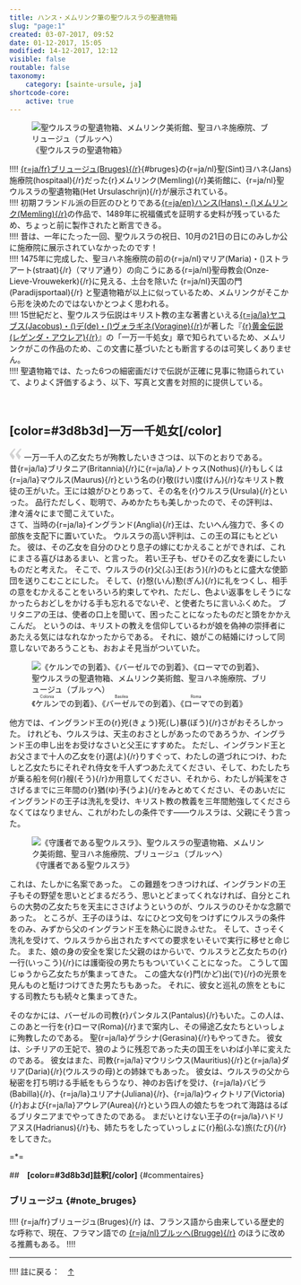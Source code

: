 ```yaml
---
title: ハンス・メムリンク筆の聖ウルスラの聖遺物箱
slug: "page:1"
created: 03-07-2017, 09:52
date: 01-12-2017, 15:05
modified: 14-12-2017, 12:12
visible: false
routable: false
taxonomy:
    category: [sainte-ursule, ja]
shortcode-core:
    active: true
---
```

<figure><picture>
<source
sizes="(max-width: 767px) 98vw, (min-width: 959px) 50vw, 86vw"
srcset="
/user/sites/docs/pages/01.home/06.bruges/01.hopital-saint-jean/02.sainte-ursule/01.sainte-ursule_1/sainte-ursule1-280.webp 280w,
/user/sites/docs/pages/01.home/06.bruges/01.hopital-saint-jean/02.sainte-ursule/01.sainte-ursule_1/sainte-ursule1-380.webp 380w,
/user/sites/docs/pages/01.home/06.bruges/01.hopital-saint-jean/02.sainte-ursule/01.sainte-ursule_1/sainte-ursule1-480.webp 480w,
/user/sites/docs/pages/01.home/06.bruges/01.hopital-saint-jean/02.sainte-ursule/01.sainte-ursule_1/sainte-ursule1-640.webp 640w,
/user/sites/docs/pages/01.home/06.bruges/01.hopital-saint-jean/02.sainte-ursule/01.sainte-ursule_1/sainte-ursule1-700x1037.webp 700w,
/user/sites/docs/pages/01.home/06.bruges/01.hopital-saint-jean/02.sainte-ursule/01.sainte-ursule_1/sainte-ursule1-840.webp 840w,
/user/sites/docs/pages/01.home/06.bruges/01.hopital-saint-jean/02.sainte-ursule/01.sainte-ursule_1/sainte-ursule1-1280.webp 1280w,
/user/sites/docs/pages/01.home/06.bruges/01.hopital-saint-jean/02.sainte-ursule/01.sainte-ursule_1/sainte-ursule1-1600.webp 1600w,
/user/sites/docs/pages/01.home/06.bruges/01.hopital-saint-jean/02.sainte-ursule/01.sainte-ursule_1/sainte-ursule1-1920.webp 1920w"
type="image/webp" />
<img
src="/user/sites/docs/pages/01.home/06.bruges/01.hopital-saint-jean/02.sainte-ursule/01.sainte-ursule_1/sainte-ursule1-700x1037.jpg" title="聖ウルスラの聖遺物箱、メムリンク美術館、聖ヨハネ施療院、ブリュージュ（ブルッヘ）" alt="聖ウルスラの聖遺物箱、メムリンク美術館、聖ヨハネ施療院、ブリュージュ（ブルッヘ）" class="class-40-img"
sizes="(max-width: 767px) 98vw, (min-width: 959px) 50vw, 86vw"
srcset="
/user/sites/docs/pages/01.home/06.bruges/01.hopital-saint-jean/02.sainte-ursule/01.sainte-ursule_1/sainte-ursule1-280.jpg 280w,
/user/sites/docs/pages/01.home/06.bruges/01.hopital-saint-jean/02.sainte-ursule/01.sainte-ursule_1/sainte-ursule1-380.jpg 380w,
/user/sites/docs/pages/01.home/06.bruges/01.hopital-saint-jean/02.sainte-ursule/01.sainte-ursule_1/sainte-ursule1-480.jpg 480w,
/user/sites/docs/pages/01.home/06.bruges/01.hopital-saint-jean/02.sainte-ursule/01.sainte-ursule_1/sainte-ursule1-640.jpg 640w,
/user/sites/docs/pages/01.home/06.bruges/01.hopital-saint-jean/02.sainte-ursule/01.sainte-ursule_1/sainte-ursule1-700x1037.jpg 700w,
/user/sites/docs/pages/01.home/06.bruges/01.hopital-saint-jean/02.sainte-ursule/01.sainte-ursule_1/sainte-ursule1-840.jpg 840w,
/user/sites/docs/pages/01.home/06.bruges/01.hopital-saint-jean/02.sainte-ursule/01.sainte-ursule_1/sainte-ursule1-1280.jpg 1280w,
/user/sites/docs/pages/01.home/06.bruges/01.hopital-saint-jean/02.sainte-ursule/01.sainte-ursule_1/sainte-ursule1-1600.jpg 1600w,
/user/sites/docs/pages/01.home/06.bruges/01.hopital-saint-jean/02.sainte-ursule/01.sainte-ursule_1/sainte-ursule1-1920.jpg 1920w">
</picture><figcaption>《聖ウルスラの聖遺物箱》</figcaption></figure>

!!!! [{r=ja/fr}ブリュージュ(Bruges){/r}][12]{#bruges}の{r=ja/nl}聖(Sint)ヨハネ(Jans)施療院(hospitaal){/r}だった{r}メムリンク(Memling){/r}美術館に、{r=ja/nl}聖ウルスラの聖遺物箱(Het&#160;Ursulaschrijn){/r}が展示されている。  
!!!! 初期フランドル派の巨匠のひとりである[{r=ja/en}ハンス(Hans)・()メムリンク(Memling){/r}][1]の作品で、1489年に祝福儀式を証明する史料が残っているため、ちょっと前に製作されたと断言できる。  
!!!! 昔は、一年にたった一回、聖ウルスラの祝日、10月の21日の日にのみしか公に施療院に展示されていなかったのです！  
!!!! 1475年に完成した、聖ヨハネ施療院の前の{r=ja/nl}マリア(Maria)・()ストラアート(straat){/r}（マリア通り）の向こうにある{r=ja/nl}聖母教会(Onze-Lieve-Vrouwekerk){/r}に見える、土台を除いた {r=ja/nl}天国の門(Paradijsportaal){/r} と聖遺物箱が以上に似っているため、メムリンクがそこから形を決めたのではないかとつよく思われる。  
!!!! 15世紀だと、聖ウルスラ伝説はキリスト教の主な著書といえる[{r=ja/la}ヤコブス(Jacobus)・()デ(de)・()ヴォラギネ(Voragine){/r}][2]が著した『[{r}黄金伝説(レゲンダ・アウレア){/r}][3]』の「一万一千処女」章で知られているため、メムリンクがこの作品のため、この文書に基づいたとも断言するのは可笑しくありません。  
!!!! 聖遺物箱では、たった6つの細密画だけで伝説が正確に見事に物語られていて、よりよく評価するよう、以下、写真と文書を対照的に提供している。

<br>

## **[color=#3d8b3d]一万一千処女[/color]** 

<span><svg xmlns="http://www.w3.org/2000/svg" width="22px" height="22px" viewBox="0 0 78 78" fill="lightgrey" opacity="1"><path d="M76.5 9.0009L57.0898 32.605c-.88226 1.10283-.88226 1.54397-.88226 1.76454 0 1.10286 1.76455 3.30857 2.8674 4.632l13.0167 14.99877L61.50123 74.9545 50.4727 59.51456c-2.87047-3.97028-10.80793-15.88413-10.80793-19.19267 0-1.76458.6617-2.4263 6.6171-9.7051C60.8395 12.74754 63.04522 10.98297 70.98575 3.0455L76.5 9.00092zm-38.16172 0L18.9281 32.605c-.88228 1.10283-.88228 1.54397-.88228 1.76454 0 1.10286 1.76457 3.30857 2.86742 4.632L33.92688 54.0003 23.3395 74.9545 12.30793 59.51456C9.44053 55.54428 1.5 43.63043 1.5 40.3219c0-1.76458.6617-2.4263 6.6171-9.7051C22.67475 12.74754 24.88043 10.98297 32.82097 3.0455l5.51732 5.9554z"/></svg></span> 
一万一千人の乙女たちが殉教したいきさつは、以下のとおりである。  
昔{r=ja/la}ブリタニア(Britannia){/r}に{r=ja/la}ノトゥス(Nothus){/r}もしくは{r=ja/la}マウルス(Maurus){/r}という名の{r}敬(けい)度(けん){/r}なキリスト教徒の王がいた。王には娘がひとりあって、その名を{r}ウルスラ(Ursula){/r}といった。
品行ただしく、聡明で、みめかたちも美しかったので、その評判は、津々浦々にまで聞こえていた。  
さて、当時の{r=ja/la}イングランド(Anglia){/r}王は、たいへん強力で、多くの部族を支配下に置いていた。
ウルスラの高い評判は、この王の耳にもとどいた。
彼は、その乙女を自分のひとり息子の嫁にむかえることができれば、これにまさる喜びはあるまい、と言った。
若い王子も、ぜひその乙女を妻にしたいものだと考えた。
そこで、ウルスラの{r}父(ふ)王(おう){/r}のもとに盛大な使節団を送りこむことにした。
そして、{r}慇(いん)懃(ぎん){/r}に礼をつくし、相手の意をむかえることをいろいろ約束してやれ、ただし、色よい返事をしそうになかったらおどしをかける手も忘れるでないぞ、と使者たちに言いふくめた。
ブリタニアの王は、使者の口上を聞いて、困ったことになったものだと頭をかかえこんだ。
というのは、キリストの教えを信仰しているわが娘を偽神の崇拝者にあたえる気にはなれなかったからである。
それに、娘がこの結婚にけっして同意しないであろうことも、おおよそ見当がついていた。

<figure><picture>
<source
sizes="(max-width: 767px) 98vw, (min-width: 959px) 50vw, 86vw"
srcset="
/user/sites/docs/pages/01.home/06.bruges/01.hopital-saint-jean/02.sainte-ursule/01.sainte-ursule_1/sainte-ursule-280.webp 280w,
/user/sites/docs/pages/01.home/06.bruges/01.hopital-saint-jean/02.sainte-ursule/01.sainte-ursule_1/sainte-ursule-380.webp 380w,
/user/sites/docs/pages/01.home/06.bruges/01.hopital-saint-jean/02.sainte-ursule/01.sainte-ursule_1/sainte-ursule-480.webp 480w,
/user/sites/docs/pages/01.home/06.bruges/01.hopital-saint-jean/02.sainte-ursule/01.sainte-ursule_1/sainte-ursule-640.webp 640w,
/user/sites/docs/pages/01.home/06.bruges/01.hopital-saint-jean/02.sainte-ursule/01.sainte-ursule_1/sainte-ursule-700x395.webp 700w,
/user/sites/docs/pages/01.home/06.bruges/01.hopital-saint-jean/02.sainte-ursule/01.sainte-ursule_1/sainte-ursule-840.webp 840w,
/user/sites/docs/pages/01.home/06.bruges/01.hopital-saint-jean/02.sainte-ursule/01.sainte-ursule_1/sainte-ursule-1280.webp 1280w,
/user/sites/docs/pages/01.home/06.bruges/01.hopital-saint-jean/02.sainte-ursule/01.sainte-ursule_1/sainte-ursule-1600.webp 1600w,
/user/sites/docs/pages/01.home/06.bruges/01.hopital-saint-jean/02.sainte-ursule/01.sainte-ursule_1/sainte-ursule-1920.webp 1920w"
type="image/webp" />
<img
src="/user/sites/docs/pages/01.home/06.bruges/01.hopital-saint-jean/02.sainte-ursule/01.sainte-ursule_1/sainte-ursule-700x395.jpg" title="《ケルンでの到着》、《バーゼルでの到着》、《ローマでの到着》、聖ウルスラの聖遺物箱、メムリンク美術館、聖ヨハネ施療院、ブリュージュ（ブルッヘ）" alt="《ケルンでの到着》、《バーゼルでの到着》、《ローマでの到着》、聖ウルスラの聖遺物箱、メムリンク美術館、聖ヨハネ施療院、ブリュージュ（ブルッヘ）" class="class-diane-img"
sizes="(max-width: 767px) 98vw, (min-width: 959px) 50vw, 86vw"
srcset="
/user/sites/docs/pages/01.home/06.bruges/01.hopital-saint-jean/02.sainte-ursule/01.sainte-ursule_1/sainte-ursule-280.jpg 280w,
/user/sites/docs/pages/01.home/06.bruges/01.hopital-saint-jean/02.sainte-ursule/01.sainte-ursule_1/sainte-ursule-380.jpg 380w,
/user/sites/docs/pages/01.home/06.bruges/01.hopital-saint-jean/02.sainte-ursule/01.sainte-ursule_1/sainte-ursule-480.jpg 480w,
/user/sites/docs/pages/01.home/06.bruges/01.hopital-saint-jean/02.sainte-ursule/01.sainte-ursule_1/sainte-ursule-640.jpg 640w,
/user/sites/docs/pages/01.home/06.bruges/01.hopital-saint-jean/02.sainte-ursule/01.sainte-ursule_1/sainte-ursule-700x395.jpg 700w,
/user/sites/docs/pages/01.home/06.bruges/01.hopital-saint-jean/02.sainte-ursule/01.sainte-ursule_1/sainte-ursule-840.jpg 840w,
/user/sites/docs/pages/01.home/06.bruges/01.hopital-saint-jean/02.sainte-ursule/01.sainte-ursule_1/sainte-ursule-1280.jpg 1280w,
/user/sites/docs/pages/01.home/06.bruges/01.hopital-saint-jean/02.sainte-ursule/01.sainte-ursule_1/sainte-ursule-1600.jpg 1600w,
/user/sites/docs/pages/01.home/06.bruges/01.hopital-saint-jean/02.sainte-ursule/01.sainte-ursule_1/sainte-ursule-1920.jpg 1920w">
</picture><figcaption>《<ruby><rb>ケルン</rb><rt>Colonia</rt></ruby>での到着》、《<ruby><rb>バーゼル</rb><rt>Basilea</rt></ruby>での到着》、《<ruby><rb>ローマ</rb><rt>Roma</rt></ruby>での到着》</figcaption></figure>

他方では、イングランド王の{r}兇(きょう)死(し)暴(ぼう){/r}さがおそろしかった。
けれども、ウルスラは、天主のおさとしがあったのであろうか、イングランド王の申し出をお受けなさいと父王にすすめた。
ただし、イングランド王とお父さまで十人の乙女を{r}選(よ){/r}りすぐって、わたしの道づれにつけ、わたしと乙女たちにそれぞれ侍女を千人ずつあたえてください、そして、わたしたちが乗る船を何{r}艘(そう){/r}か用意してください、それから、わたしが純潔をささげるまでに三年間の{r}猶(ゆ)予(うよ){/r}をみとめてください、そのあいだにイングランドの王子は洗礼を受け、キリスト教の教義を三年間勉強してくださらなくてはなりません、これがわたしの条件です――ウルスラは、父親にそう言った。

<figure><picture>
<source
sizes="(max-width: 767px) 98vw, (min-width: 959px) 50vw, 86vw"
srcset="
/user/sites/docs/pages/01.home/06.bruges/01.hopital-saint-jean/02.sainte-ursule/01.sainte-ursule_1/sainte-ursule2-280.webp 280w,
/user/sites/docs/pages/01.home/06.bruges/01.hopital-saint-jean/02.sainte-ursule/01.sainte-ursule_1/sainte-ursule2-380.webp 380w,
/user/sites/docs/pages/01.home/06.bruges/01.hopital-saint-jean/02.sainte-ursule/01.sainte-ursule_1/sainte-ursule2-480.webp 480w,
/user/sites/docs/pages/01.home/06.bruges/01.hopital-saint-jean/02.sainte-ursule/01.sainte-ursule_1/sainte-ursule2-640.webp 640w,
/user/sites/docs/pages/01.home/06.bruges/01.hopital-saint-jean/02.sainte-ursule/01.sainte-ursule_1/sainte-ursule2-700x1071.webp 700w,
/user/sites/docs/pages/01.home/06.bruges/01.hopital-saint-jean/02.sainte-ursule/01.sainte-ursule_1/sainte-ursule2-840.webp 840w,
/user/sites/docs/pages/01.home/06.bruges/01.hopital-saint-jean/02.sainte-ursule/01.sainte-ursule_1/sainte-ursule2-1280.webp 1280w,
/user/sites/docs/pages/01.home/06.bruges/01.hopital-saint-jean/02.sainte-ursule/01.sainte-ursule_1/sainte-ursule2-1600.webp 1600w,
/user/sites/docs/pages/01.home/06.bruges/01.hopital-saint-jean/02.sainte-ursule/01.sainte-ursule_1/sainte-ursule2-1920.webp 1920w"
type="image/webp" />
<img
src="/user/sites/docs/pages/01.home/06.bruges/01.hopital-saint-jean/02.sainte-ursule/01.sainte-ursule_1/sainte-ursule2-700x1071.jpg" title="《守護者である聖ウルスラ》、聖ウルスラの聖遺物箱、メムリンク美術館、聖ヨハネ施療院、ブリュージュ（ブルッヘ）" alt="《守護者である聖ウルスラ》、聖ウルスラの聖遺物箱、メムリンク美術館、聖ヨハネ施療院、ブリュージュ（ブルッヘ）" class="class-40-img"
sizes="(max-width: 767px) 98vw, (min-width: 959px) 50vw, 86vw"
srcset="
/user/sites/docs/pages/01.home/06.bruges/01.hopital-saint-jean/02.sainte-ursule/01.sainte-ursule_1/sainte-ursule2-280.jpg 280w,
/user/sites/docs/pages/01.home/06.bruges/01.hopital-saint-jean/02.sainte-ursule/01.sainte-ursule_1/sainte-ursule2-380.jpg 380w,
/user/sites/docs/pages/01.home/06.bruges/01.hopital-saint-jean/02.sainte-ursule/01.sainte-ursule_1/sainte-ursule2-480.jpg 480w,
/user/sites/docs/pages/01.home/06.bruges/01.hopital-saint-jean/02.sainte-ursule/01.sainte-ursule_1/sainte-ursule2-640.jpg 640w,
/user/sites/docs/pages/01.home/06.bruges/01.hopital-saint-jean/02.sainte-ursule/01.sainte-ursule_1/sainte-ursule2-700x1071.jpg 700w,
/user/sites/docs/pages/01.home/06.bruges/01.hopital-saint-jean/02.sainte-ursule/01.sainte-ursule_1/sainte-ursule2-840.jpg 840w,
/user/sites/docs/pages/01.home/06.bruges/01.hopital-saint-jean/02.sainte-ursule/01.sainte-ursule_1/sainte-ursule2-1280.jpg 1280w,
/user/sites/docs/pages/01.home/06.bruges/01.hopital-saint-jean/02.sainte-ursule/01.sainte-ursule_1/sainte-ursule2-1600.jpg 1600w,
/user/sites/docs/pages/01.home/06.bruges/01.hopital-saint-jean/02.sainte-ursule/01.sainte-ursule_1/sainte-ursule2-1920.jpg 1920w">
</picture><figcaption>《守護者である聖ウルスラ》</figcaption></figure>

これは、たしかに名案であった。
この難題をつきつければ、イングランドの王子もその野望を思いとどまるだろう、思いとどまってくれなければ、自分とこれらの大勢の乙女たちを天主にささげようというのが、ウルスラのひそかな念願であった。
ところが、王子のほうは、なにひとつ文句をつけずにウルスラの条件をのみ、みずから父のイングランド王を熱心に説きふせた。
そして、さっそく洗礼を受けて、ウルスラから出されたすべての要求をいそいで実行に移せと命じた。
また、娘の身の安全を案じた父親のはからいで、ウルスラと乙女たちの{r}一行(いっこう){/r}には護衛役の男たちもついていくことになった。
こうして国じゅうから乙女たちが集まってきた。
この盛大な{r}門(かど)出(で){/r}の光景を見んものと駈けつけてきた男たちもあった。
それに、彼女と巡礼の旅をともにする司教たちも続々と集まってきた。

そのなかには、バーゼルの司教{r}パンタルス(Pantalus){/r}もいた。この人は、このあと一行を{r}ローマ(Roma){/r}まで案内し、その帰途乙女たちといっしょに殉教したのである。
聖{r=ja/la}ゲラシナ(Gerasina){/r}もやってきた。
彼女は、シチリアの王妃で、狼のように残忍であった夫の国王をいわば小羊に変えたのである。
彼女はまた、司教{r=ja/la}マウリシウス(Mauritius){/r}と{r=ja/la}ダリア(Daria){/r}(ウルスラの母)との姉妹でもあった。
彼女は、ウルスラの父から秘密を打ち明ける手紙をもらうなり、神のお告げを受け、{r=ja/la}バビラ(Babilla){/r}、{r=ja/la}ユリアナ(Juliana){/r}、{r=ja/la}ウィクトリア(Victoria){/r}および{r=ja/la}アウレア(Aurea){/r}という四人の娘たちをつれて海路はるばるブリタニアまでやってきたのである。
まだいとけない王子の{r=ja/la}ハドリアヌス(Hadrianus){/r}も、姉たちをしたっていっしょに{r}船(ふな)旅(たび){/r}をしてきた。

=*=

##　**[color=#3d8b3d]註釈[/color]** {#commentaires}

### ブリュージュ {#note_bruges}

!!!! {r=ja/fr}ブリュージュ(Bruges){/r} は、フランス語から由来している歴史的な呼称で、現在、フラマン語での [{r=ja/nl}ブルッヘ(Brugge){/r}][30] のほうに改める推薦もある。
!!!! <hr>
!!!! 註に戻る：　[↑][13]

[1]: https://ja.wikipedia.org/wiki/ハンス・メムリンク "https://ja.wikipedia.org/wiki/ハンス・メムリンク"
[2]: https://ja.wikipedia.org/wiki/ヤコブス・デ・ヴォラギネ "https://ja.wikipedia.org/wiki/ヤコブス・デ・ヴォラギネ"
[3]: https://ja.wikipedia.org/wiki/レゲンダ・アウレア "https://ja.wikipedia.org/wiki/レゲンダ・アウレア"
[12]: ./#note_bruges "ブリュージュ"
[13]: ./#bruges "ブリュージュ"
[30]: https://ja.wikipedia.org/wiki/ブルッヘ "https://ja.wikipedia.org/wiki/ブルッヘ"